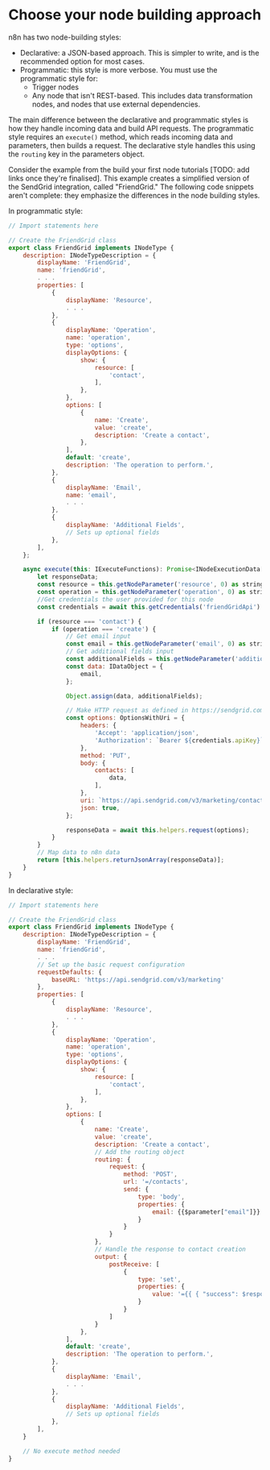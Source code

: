 # Choose your node building approach

n8n has two node-building styles:

* Declarative: a JSON-based approach. This is simpler to write, and is the recommended option for most cases.
* Programmatic: this style is more verbose. You must use the programmatic style for:
    * Trigger nodes
    * Any node that isn't REST-based. This includes data transformation nodes, and nodes that use external dependencies.

The main difference between the declarative and programmatic styles is how they handle incoming data and build API requests. The programmatic style requires an `execute()` method, which reads incoming data and parameters, then builds a request. The declarative style handles this using the `routing` key in the parameters object.

Consider the example from the build your first node tutorials [TODO: add links once they're finalised]. This example creates a simplified version of the SendGrid integration, called "FriendGrid." The following code snippets aren't complete: they emphasize the differences in the node building styles.

In programmatic style:

```js
// Import statements here

// Create the FriendGrid class
export class FriendGrid implements INodeType {
    description: INodeTypeDescription = {
        displayName: 'FriendGrid',
        name: 'friendGrid',
        . . .
        properties: [
            {
                displayName: 'Resource',
                . . .
            },
            {
                displayName: 'Operation',
                name: 'operation',
                type: 'options',
                displayOptions: {
                    show: {
                        resource: [
                            'contact',
                        ],
                    },
                },
                options: [
                    {
                        name: 'Create',
                        value: 'create',
                        description: 'Create a contact',
                    },
                ],
                default: 'create',
                description: 'The operation to perform.',
            },
            {
                displayName: 'Email',
                name: 'email',
                . . .
            },
            {
                displayName: 'Additional Fields',
                // Sets up optional fields
            },
        ],
    };

    async execute(this: IExecuteFunctions): Promise<INodeExecutionData[][]> {
        let responseData;
        const resource = this.getNodeParameter('resource', 0) as string;
        const operation = this.getNodeParameter('operation', 0) as string;
        //Get credentials the user provided for this node
        const credentials = await this.getCredentials('friendGridApi') as IDataObject;

        if (resource === 'contact') {
            if (operation === 'create') {
                // Get email input
                const email = this.getNodeParameter('email', 0) as string;
                // Get additional fields input
                const additionalFields = this.getNodeParameter('additionalFields', 0) as IDataObject;
                const data: IDataObject = {
                    email,
                };

                Object.assign(data, additionalFields);

                // Make HTTP request as defined in https://sendgrid.com/docs/api-reference/
                const options: OptionsWithUri = {
                    headers: {
                        'Accept': 'application/json',
                        'Authorization': `Bearer ${credentials.apiKey}`,
                    },
                    method: 'PUT',
                    body: {
                        contacts: [
                            data,
                        ],
                    },
                    uri: `https://api.sendgrid.com/v3/marketing/contacts`,
                    json: true,
                };

                responseData = await this.helpers.request(options);
            }
        }
        // Map data to n8n data
        return [this.helpers.returnJsonArray(responseData)];
    }
}
```

In declarative style:

```js
// Import statements here

// Create the FriendGrid class
export class FriendGrid implements INodeType {
    description: INodeTypeDescription = {
        displayName: 'FriendGrid',
        name: 'friendGrid',
        . . .
        // Set up the basic request configuration
        requestDefaults: {
			baseURL: 'https://api.sendgrid.com/v3/marketing'
		},
        properties: [
            {
                displayName: 'Resource',
                . . .
            },
            {
                displayName: 'Operation',
                name: 'operation',
                type: 'options',
                displayOptions: {
                    show: {
                        resource: [
                            'contact',
                        ],
                    },
                },
                options: [
                    {
                        name: 'Create',
                        value: 'create',
                        description: 'Create a contact',
                        // Add the routing object
                        routing: { 
                            request: {
                                method: 'POST',
                                url: '=/contacts',
                                send: {
                                    type: 'body',
                                    properties: {
                                        email: {{$parameter["email"]}}
                                    }
                                }
                            }
                        },
                        // Handle the response to contact creation
                        output: {
                            postReceive: [
                                {
                                    type: 'set',
                                    properties: {
                                        value: '={{ { "success": $response } }}'
                                    }
                                }
                            ]
                        }
                    },
                ],
                default: 'create',
                description: 'The operation to perform.',
            },
            {
                displayName: 'Email',
                . . .
            },
            {
                displayName: 'Additional Fields',
                // Sets up optional fields
            },
        ],
    }

    // No execute method needed
}
```
